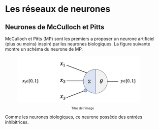 # Les réseaux de neurones

## Neurones de McCulloch et Pitts

McCulloch et Pitts (MP) sont les premiers a proposer un neurone artificiel (plus ou moins) inspiré par les neurones biologiques. La figure suivante montre un schéma du neurone de MP.

<figure>
  <img src="images/neurone_mp_schema.jpg" alt="Description de l'image" width="400">
  <p align="center" style="font-size: 10px;">Titre de l'image</p>
</figure>

Comme les neurones biologiques, ce neurone possède des entrées inhibitrices.
